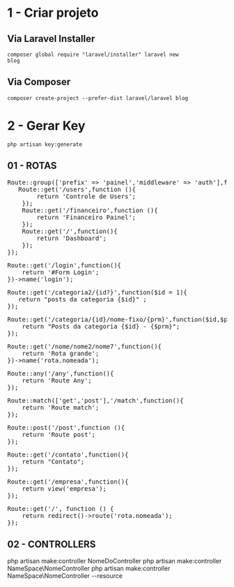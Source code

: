 # 1 - Criar projeto #

## Via Laravel Installer ##
<code>composer global require "laravel/installer" laravel new blog</code>

## Via Composer ##
<code>composer create-project --prefer-dist laravel/laravel blog </code>

# 2 - Gerar Key #
<code>php artisan key:generate</code>

## 01 - ROTAS ##

<pre>
Route::group(['prefix' => 'painel','middleware' => 'auth'],function(){
   Route::get('/users',function (){
        return 'Controle de Users';
    });   
    Route::get('/financeiro',function (){
        return 'Financeiro Painel';
    });
    Route::get('/',function(){
        return 'Dashboard';
    });
});
</pre>

<pre>
Route::get('/login',function(){
    return '#Form Login';
})->name('login');
</pre>

<pre>
Route::get('/categoria2/{id?}',function($id = 1){
   return "posts da categoria {$id}" ;
});
</pre>

<pre>
Route::get('/categoria/{id}/nome-fixo/{prm}',function($id,$prm){
    return "Posts da categoria {$id} - {$prm}";
});
</pre>

<pre>
Route::get('/nome/nome2/nome7',function(){
    return 'Rota grande';
})->name('rota.nomeada');
</pre>

<pre>
Route::any('/any',function(){
    return 'Route Any';
});
</pre>

<pre>
Route::match(['get','post'],'/match',function(){
    return 'Route match';
});
</pre>

<pre>
Route::post('/post',function (){
    return 'Route post';
});
</pre>

<pre>
Route::get('/contato',function(){
    return "Contato";
});
</pre>

<pre>
Route::get('/empresa',function(){
    return view('empresa');
});
</pre>

<pre>
Route::get('/', function () {
    return redirect()->route('rota.nomeada');
});
</pre>

## 02 - CONTROLLERS ##

php artisan make:controller NomeDoController
php artisan make:controller NameSpace\NomeController
php artisan make:controller NameSpace\NomeController --resource